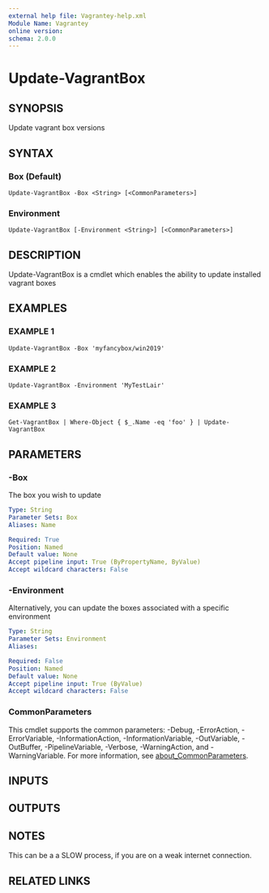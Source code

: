 ```yaml
---
external help file: Vagrantey-help.xml
Module Name: Vagrantey
online version:
schema: 2.0.0
---
```


# Update-VagrantBox

## SYNOPSIS
Update vagrant box versions

## SYNTAX

### Box (Default)
```
Update-VagrantBox -Box <String> [<CommonParameters>]
```

### Environment
```
Update-VagrantBox [-Environment <String>] [<CommonParameters>]
```

## DESCRIPTION
Update-VagrantBox is a cmdlet which enables the ability to update installed vagrant boxes

## EXAMPLES

### EXAMPLE 1
```
Update-VagrantBox -Box 'myfancybox/win2019'
```

### EXAMPLE 2
```
Update-VagrantBox -Environment 'MyTestLair'
```

### EXAMPLE 3
```
Get-VagrantBox | Where-Object { $_.Name -eq 'foo' } | Update-VagrantBox
```

## PARAMETERS

### -Box
The box you wish to update

```yaml
Type: String
Parameter Sets: Box
Aliases: Name

Required: True
Position: Named
Default value: None
Accept pipeline input: True (ByPropertyName, ByValue)
Accept wildcard characters: False
```

### -Environment
Alternatively, you can update the boxes associated with a specific environment

```yaml
Type: String
Parameter Sets: Environment
Aliases:

Required: False
Position: Named
Default value: None
Accept pipeline input: True (ByValue)
Accept wildcard characters: False
```

### CommonParameters
This cmdlet supports the common parameters: -Debug, -ErrorAction, -ErrorVariable, -InformationAction, -InformationVariable, -OutVariable, -OutBuffer, -PipelineVariable, -Verbose, -WarningAction, and -WarningVariable. For more information, see [about_CommonParameters](http://go.microsoft.com/fwlink/?LinkID=113216).

## INPUTS

## OUTPUTS

## NOTES
This can be a a SLOW process, if you are on a weak internet connection.

## RELATED LINKS
